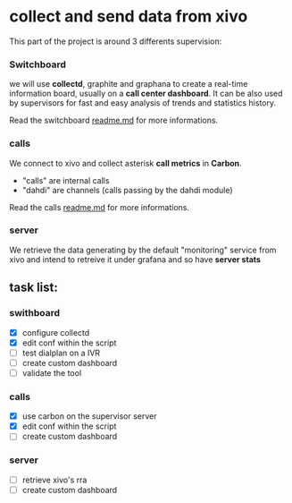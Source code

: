 # collect and send data from xivo

This part of the project is around 3 differents supervision:

### Switchboard
 we will use **collectd**, graphite and graphana to create a real-time information board, usually on a **call center dashboard**.
 It can be also used by supervisors for fast and easy analysis of trends and statistics history.
 
Read the switchboard [readme.md](https://github.com/duduclx/graphina/blob/master/xivo/switchboard/README.md) for more informations.
 
### calls
 We connect to xivo and collect asterisk **call metrics** in **Carbon**.
 - "calls" are internal calls
 - "dahdi" are channels (calls passing by the dahdi module)
 
 Read the calls [readme.md](https://github.com/duduclx/graphina/blob/master/xivo/calls/README.md) for more informations.
 
### server
 We retrieve the data generating by the default "monitoring" service from xivo
 and intend to retreive it under grafana and so have **server stats**
 
## task list:
 ### swithboard ###
 - [x] configure collectd
 - [x] edit conf within the script
 - [ ] test dialplan on a IVR
 - [ ] create custom dashboard
 - [ ] validate the tool
 ### calls ###
 - [x] use carbon on the supervisor server
 - [x] edit conf within the script
 - [ ] create custom dashboard
 ### server ###
 - [ ] retrieve xivo's rra
 - [ ] create custom dashboard
